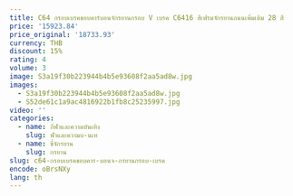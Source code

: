 ```yaml
---
title: C64 กรอบเบรคขอบคาร์บอนจักรยานกรอบ V เบรค C6416 สีเฟรมจักรยานถนนเพิ่มเติม 28 สี
price: '15923.84'
price_original: '18733.93'
currency: THB
discount: 15%
rating: 4
volume: 3
image: S3a19f30b223944b4b5e93608f2aa5ad8w.jpg
images:
  - S3a19f30b223944b4b5e93608f2aa5ad8w.jpg
  - S52de61c1a9ac4816922b1fb8c25235997.jpg
video: ''
categories:
  - name: กีฬาและความบันเทิง
    slug: ฬาและความบ-นเท
  - name: ขี่จักรยาน
    slug: กรยาน
slug: c64-กรอบเบรคขอบคาร-บอนจ-กรยานกรอบ-เบรค
encode: oBrsNXy
lang: th
---
```

  